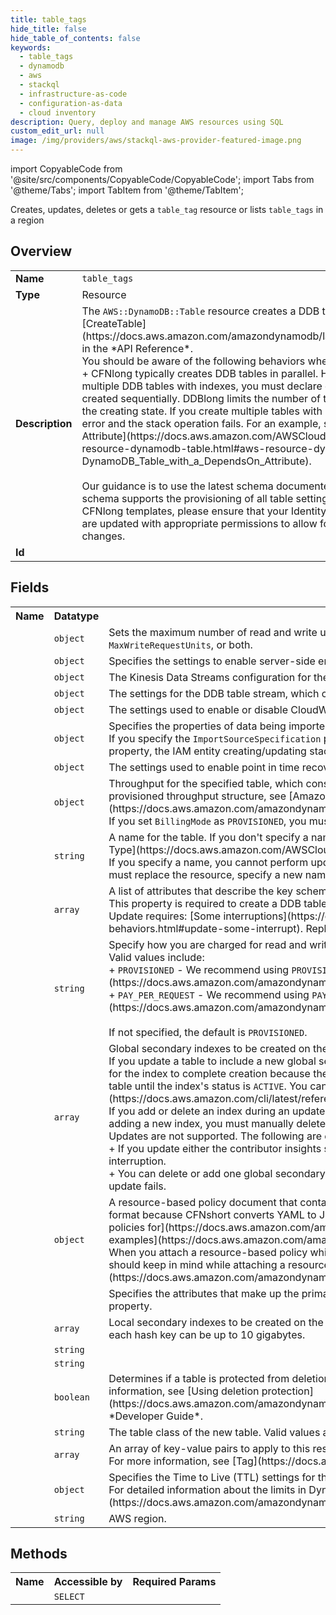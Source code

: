 ```yaml
---
title: table_tags
hide_title: false
hide_table_of_contents: false
keywords:
  - table_tags
  - dynamodb
  - aws
  - stackql
  - infrastructure-as-code
  - configuration-as-data
  - cloud inventory
description: Query, deploy and manage AWS resources using SQL
custom_edit_url: null
image: /img/providers/aws/stackql-aws-provider-featured-image.png
---
```


import CopyableCode from '@site/src/components/CopyableCode/CopyableCode';
import Tabs from '@theme/Tabs';
import TabItem from '@theme/TabItem';

Creates, updates, deletes or gets a <code>table_tag</code> resource or lists <code>table_tags</code> in a region

## Overview
<table><tbody>
<tr><td><b>Name</b></td><td><code>table_tags</code></td></tr>
<tr><td><b>Type</b></td><td>Resource</td></tr>
<tr><td><b>Description</b></td><td>The <code>AWS::DynamoDB::Table</code> resource creates a DDB table. For more information, see &#91;CreateTable&#93;(https://docs.aws.amazon.com/amazondynamodb/latest/APIReference/API_CreateTable.html) in the *API Reference*.<br />You should be aware of the following behaviors when working with DDB tables:<br />+ CFNlong typically creates DDB tables in parallel. However, if your template includes multiple DDB tables with indexes, you must declare dependencies so that the tables are created sequentially. DDBlong limits the number of tables with secondary indexes that are in the creating state. If you create multiple tables with indexes at the same time, DDB returns an error and the stack operation fails. For an example, see &#91;DynamoDB Table with a DependsOn Attribute&#93;(https://docs.aws.amazon.com/AWSCloudFormation/latest/UserGuide/aws-resource-dynamodb-table.html#aws-resource-dynamodb-table--examples--DynamoDB_Table_with_a_DependsOn_Attribute).<br /><br />Our guidance is to use the latest schema documented here for your CFNlong templates. This schema supports the provisioning of all table settings below. When using this schema in your CFNlong templates, please ensure that your Identity and Access Management (IAM) policies are updated with appropriate permissions to allow for the authorization of these setting changes.</td></tr>
<tr><td><b>Id</b></td><td><CopyableCode code="aws.dynamodb.table_tags" /></td></tr>
</tbody></table>

## Fields
<table><tbody><tr><th>Name</th><th>Datatype</th><th>Description</th></tr><tr><td><CopyableCode code="on_demand_throughput" /></td><td><code>object</code></td><td>Sets the maximum number of read and write units for the specified on-demand table. If you use this property, you must specify <code>MaxReadRequestUnits</code>, <code>MaxWriteRequestUnits</code>, or both.</td></tr>
<tr><td><CopyableCode code="sse_specification" /></td><td><code>object</code></td><td>Specifies the settings to enable server-side encryption.</td></tr>
<tr><td><CopyableCode code="kinesis_stream_specification" /></td><td><code>object</code></td><td>The Kinesis Data Streams configuration for the specified table.</td></tr>
<tr><td><CopyableCode code="stream_specification" /></td><td><code>object</code></td><td>The settings for the DDB table stream, which capture changes to items stored in the table.</td></tr>
<tr><td><CopyableCode code="contributor_insights_specification" /></td><td><code>object</code></td><td>The settings used to enable or disable CloudWatch Contributor Insights for the specified table.</td></tr>
<tr><td><CopyableCode code="import_source_specification" /></td><td><code>object</code></td><td>Specifies the properties of data being imported from the S3 bucket source to the table.<br />If you specify the <code>ImportSourceSpecification</code> property, and also specify either the <code>StreamSpecification</code>, the <code>TableClass</code> property, or the <code>DeletionProtectionEnabled</code> property, the IAM entity creating/updating stack must have <code>UpdateTable</code> permission.</td></tr>
<tr><td><CopyableCode code="point_in_time_recovery_specification" /></td><td><code>object</code></td><td>The settings used to enable point in time recovery.</td></tr>
<tr><td><CopyableCode code="provisioned_throughput" /></td><td><code>object</code></td><td>Throughput for the specified table, which consists of values for <code>ReadCapacityUnits</code> and <code>WriteCapacityUnits</code>. For more information about the contents of a provisioned throughput structure, see &#91;Amazon DynamoDB Table ProvisionedThroughput&#93;(https://docs.aws.amazon.com/amazondynamodb/latest/APIReference/API_ProvisionedThroughput.html). <br />If you set <code>BillingMode</code> as <code>PROVISIONED</code>, you must specify this property. If you set <code>BillingMode</code> as <code>PAY_PER_REQUEST</code>, you cannot specify this property.</td></tr>
<tr><td><CopyableCode code="table_name" /></td><td><code>string</code></td><td>A name for the table. If you don't specify a name, CFNlong generates a unique physical ID and uses that ID for the table name. For more information, see &#91;Name Type&#93;(https://docs.aws.amazon.com/AWSCloudFormation/latest/UserGuide/aws-properties-name.html).<br />If you specify a name, you cannot perform updates that require replacement of this resource. You can perform updates that require no or some interruption. If you must replace the resource, specify a new name.</td></tr>
<tr><td><CopyableCode code="attribute_definitions" /></td><td><code>array</code></td><td>A list of attributes that describe the key schema for the table and indexes.<br />This property is required to create a DDB table.<br />Update requires: &#91;Some interruptions&#93;(https://docs.aws.amazon.com/AWSCloudFormation/latest/UserGuide/using-cfn-updating-stacks-update-behaviors.html#update-some-interrupt). Replacement if you edit an existing AttributeDefinition.</td></tr>
<tr><td><CopyableCode code="billing_mode" /></td><td><code>string</code></td><td>Specify how you are charged for read and write throughput and how you manage capacity.<br />Valid values include:<br />+ <code>PROVISIONED</code> - We recommend using <code>PROVISIONED</code> for predictable workloads. <code>PROVISIONED</code> sets the billing mode to &#91;Provisioned Mode&#93;(https://docs.aws.amazon.com/amazondynamodb/latest/developerguide/HowItWorks.ReadWriteCapacityMode.html#HowItWorks.ProvisionedThroughput.Manual).<br />+ <code>PAY_PER_REQUEST</code> - We recommend using <code>PAY_PER_REQUEST</code> for unpredictable workloads. <code>PAY_PER_REQUEST</code> sets the billing mode to &#91;On-Demand Mode&#93;(https://docs.aws.amazon.com/amazondynamodb/latest/developerguide/HowItWorks.ReadWriteCapacityMode.html#HowItWorks.OnDemand).<br /><br />If not specified, the default is <code>PROVISIONED</code>.</td></tr>
<tr><td><CopyableCode code="global_secondary_indexes" /></td><td><code>array</code></td><td>Global secondary indexes to be created on the table. You can create up to 20 global secondary indexes.<br />If you update a table to include a new global secondary index, CFNlong initiates the index creation and then proceeds with the stack update. CFNlong doesn't wait for the index to complete creation because the backfilling phase can take a long time, depending on the size of the table. You can't use the index or update the table until the index's status is <code>ACTIVE</code>. You can track its status by using the DynamoDB &#91;DescribeTable&#93;(https://docs.aws.amazon.com/cli/latest/reference/dynamodb/describe-table.html) command.<br />If you add or delete an index during an update, we recommend that you don't update any other resources. If your stack fails to update and is rolled back while adding a new index, you must manually delete the index. <br />Updates are not supported. The following are exceptions:<br />+ If you update either the contributor insights specification or the provisioned throughput values of global secondary indexes, you can update the table without interruption.<br />+ You can delete or add one global secondary index without interruption. If you do both in the same update (for example, by changing the index's logical ID), the update fails.</td></tr>
<tr><td><CopyableCode code="resource_policy" /></td><td><code>object</code></td><td>A resource-based policy document that contains permissions to add to the specified table. In a CFNshort template, you can provide the policy in JSON or YAML format because CFNshort converts YAML to JSON before submitting it to DDB. For more information about resource-based policies, see &#91;Using resource-based policies for&#93;(https://docs.aws.amazon.com/amazondynamodb/latest/developerguide/access-control-resource-based.html) and &#91;Resource-based policy examples&#93;(https://docs.aws.amazon.com/amazondynamodb/latest/developerguide/rbac-examples.html).<br />When you attach a resource-based policy while creating a table, the policy creation is *strongly consistent*. For information about the considerations that you should keep in mind while attaching a resource-based policy, see &#91;Resource-based policy considerations&#93;(https://docs.aws.amazon.com/amazondynamodb/latest/developerguide/rbac-considerations.html).</td></tr>
<tr><td><CopyableCode code="key_schema" /></td><td><code></code></td><td>Specifies the attributes that make up the primary key for the table. The attributes in the <code>KeySchema</code> property must also be defined in the <code>AttributeDefinitions</code> property.</td></tr>
<tr><td><CopyableCode code="local_secondary_indexes" /></td><td><code>array</code></td><td>Local secondary indexes to be created on the table. You can create up to 5 local secondary indexes. Each index is scoped to a given hash key value. The size of each hash key can be up to 10 gigabytes.</td></tr>
<tr><td><CopyableCode code="arn" /></td><td><code>string</code></td><td></td></tr>
<tr><td><CopyableCode code="stream_arn" /></td><td><code>string</code></td><td></td></tr>
<tr><td><CopyableCode code="deletion_protection_enabled" /></td><td><code>boolean</code></td><td>Determines if a table is protected from deletion. When enabled, the table cannot be deleted by any user or process. This setting is disabled by default. For more information, see &#91;Using deletion protection&#93;(https://docs.aws.amazon.com/amazondynamodb/latest/developerguide/WorkingWithTables.Basics.html#WorkingWithTables.Basics.DeletionProtection) in the *Developer Guide*.</td></tr>
<tr><td><CopyableCode code="table_class" /></td><td><code>string</code></td><td>The table class of the new table. Valid values are <code>STANDARD</code> and <code>STANDARD_INFREQUENT_ACCESS</code>.</td></tr>
<tr><td><CopyableCode code="tags" /></td><td><code>array</code></td><td>An array of key-value pairs to apply to this resource.<br />For more information, see &#91;Tag&#93;(https://docs.aws.amazon.com/AWSCloudFormation/latest/UserGuide/aws-properties-resource-tags.html).</td></tr>
<tr><td><CopyableCode code="time_to_live_specification" /></td><td><code>object</code></td><td>Specifies the Time to Live (TTL) settings for the table.<br />For detailed information about the limits in DynamoDB, see &#91;Limits in Amazon DynamoDB&#93;(https://docs.aws.amazon.com/amazondynamodb/latest/developerguide/Limits.html) in the Amazon DynamoDB Developer Guide.</td></tr>
<tr><td><CopyableCode code="region" /></td><td><code>string</code></td><td>AWS region.</td></tr>
</tbody></table>

## Methods

<table><tbody>
  <tr>
    <th>Name</th>
    <th>Accessible by</th>
    <th>Required Params</th>
  </tr>
  <tr>
    <td><CopyableCode code="view" /></td>
    <td><code>SELECT</code></td>
    <td><CopyableCode code="region" /></td>
  </tr>
</tbody></table>








